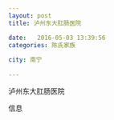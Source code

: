 ```yaml
--- 
layout: post 
title: 泸州东大肛肠医院

date:   2016-05-03 13:39:56 
categories: 陈氏家族
  
city: 南宁
  
--- 
```

   
泸州东大肛肠医院

信息

